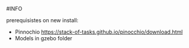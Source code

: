 #INFO

prerequisistes on new install:
- Pinnochio https://stack-of-tasks.github.io/pinocchio/download.html
- Models in gzebo folder
